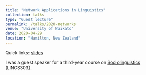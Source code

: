 ```yaml
---
title: "Network Applications in Linguistics"
collection: talks
type: "Guest lecture"
permalink: /talks/2020-networks
venue: "University of Waikato"
date: 2020-04-29
location: "Hamilton, New Zealand"
---
```


Quick links: [slides](http://dgt12.github.io/files/lings303.pdf)

I was a guest speaker for a third-year course on [Sociolinguistics](https://papers.waikato.ac.nz/papers/LINGS303) (LINGS303).
